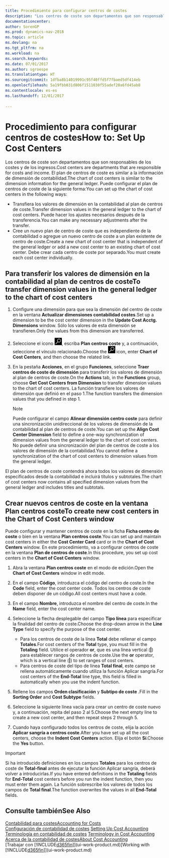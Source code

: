 ```yaml
---
title: Procedimiento para configurar centros de costes
description: "Los centros de coste son departamentos que son responsables de los costes y de los ingresos. El plan de centros de coste es similar a la información de dimensión de contabilidad."
documentationcenter: 
author: SorenGP
ms.prod: dynamics-nav-2018
ms.topic: article
ms.devlang: na
ms.tgt_pltfrm: na
ms.workload: na
ms.search.keywords: 
ms.date: 07/01/2017
ms.author: sgroespe
ms.translationtype: HT
ms.sourcegitcommit: 1dfba8b14019991c95f40ffd5f7fbaed5df414eb
ms.openlocfilehash: 5a19fbb031d806f1511030f55adef20a6fd45ab8
ms.contentlocale: es-es
ms.lasthandoff: 12/01/2017

---
```

# <a name="how-to-set-up-cost-centers"></a><span data-ttu-id="6cf9b-104">Procedimiento para configurar centros de costes</span><span class="sxs-lookup"><span data-stu-id="6cf9b-104">How to: Set Up Cost Centers</span></span>
<span data-ttu-id="6cf9b-105">Los centros de coste son departamentos que son responsables de los costes y de los ingresos.</span><span class="sxs-lookup"><span data-stu-id="6cf9b-105">Cost centers are departments that are responsible for costs and income.</span></span> <span data-ttu-id="6cf9b-106">El plan de centros de coste es similar a la información de dimensión de contabilidad.</span><span class="sxs-lookup"><span data-stu-id="6cf9b-106">The chart of cost centers is similar to the dimension information for the general ledger.</span></span> <span data-ttu-id="6cf9b-107">Puede configurar el plan de centros de coste de la siguiente forma:</span><span class="sxs-lookup"><span data-stu-id="6cf9b-107">You can set up the chart of cost centers in the following ways:</span></span>  

-   <span data-ttu-id="6cf9b-108">Transfiera los valores de dimensión en la contabilidad al plan de centros de coste.</span><span class="sxs-lookup"><span data-stu-id="6cf9b-108">Transfer dimension values in the general ledger to the chart of cost centers.</span></span> <span data-ttu-id="6cf9b-109">Puede hacer los ajustes necesarios después de la transferencia.</span><span class="sxs-lookup"><span data-stu-id="6cf9b-109">You can make any necessary adjustments after the transfer.</span></span>  
-   <span data-ttu-id="6cf9b-110">Cree un nuevo plan de centro de coste que es independiente de la contabilidad o agregue un nuevo centro de coste a un plan existente de centro de coste.</span><span class="sxs-lookup"><span data-stu-id="6cf9b-110">Create a new chart of cost center that is independent of the general ledger or add a new cost center to an existing chart of cost center.</span></span> <span data-ttu-id="6cf9b-111">Debe crear cada centro de coste por separado.</span><span class="sxs-lookup"><span data-stu-id="6cf9b-111">You must create each cost center individually.</span></span>  

## <a name="to-transfer-dimension-values-in-the-general-ledger-to-the-chart-of-cost-centers"></a><span data-ttu-id="6cf9b-112">Para transferir los valores de dimensión en la contabilidad al plan de centros de coste</span><span class="sxs-lookup"><span data-stu-id="6cf9b-112">To transfer dimension values in the general ledger to the chart of cost centers</span></span>  
1.  <span data-ttu-id="6cf9b-113">Configure una dimensión para que sea la dimensión del centro de coste en la ventana **Actualizar dimensiones contabilidad costes**.</span><span class="sxs-lookup"><span data-stu-id="6cf9b-113">Set up a dimension to be the cost center dimension in the **Update Cost Acctg. Dimensions** window.</span></span> <span data-ttu-id="6cf9b-114">Sólo los valores de esta dimensión se transfieren.</span><span class="sxs-lookup"><span data-stu-id="6cf9b-114">Only the values from this dimension are transferred.</span></span>  
2.  <span data-ttu-id="6cf9b-115">Seleccione el icono ![Buscar página o informe](media/ui-search/search_small.png "icono Buscar página o informe"), escriba **Plan centros coste** y, a continuación, seleccione el vínculo relacionado.</span><span class="sxs-lookup"><span data-stu-id="6cf9b-115">Choose the ![Search for Page or Report](media/ui-search/search_small.png "Search for Page or Report icon") icon, enter **Chart of Cost Centers**, and then choose the related link.</span></span>  
3.  <span data-ttu-id="6cf9b-116">En la pestaña **Acciones**, en el grupo **Funciones**, seleccione **Traer centros de coste de dimensión** para transferir los valores de dimensión al plan de centros de coste.</span><span class="sxs-lookup"><span data-stu-id="6cf9b-116">On the **Actions** tab, in the **Functions** group, choose **Get Cost Centers from Dimension** to transfer dimension values to the chart of cost centers.</span></span> <span data-ttu-id="6cf9b-117">La función transfiere los valores de dimensión que definió en el paso 1.</span><span class="sxs-lookup"><span data-stu-id="6cf9b-117">The function transfers the dimension values that you defined in step 1.</span></span>  

    > [!NOTE]  
    >  <span data-ttu-id="6cf9b-118">Puede configurar el campo **Alinear dimensión centro coste** para definir una sincronización unidireccional de los valores de dimensión de la contabilidad al plan de centros de coste.</span><span class="sxs-lookup"><span data-stu-id="6cf9b-118">You can set up the **Align Cost Center Dimension**  field to define a one-way synchronization of dimension values from the general ledger to the chart of cost centers.</span></span> <span data-ttu-id="6cf9b-119">No puede definir una sincronización del plan de centros de coste a los valores de dimensión de la contabilidad.</span><span class="sxs-lookup"><span data-stu-id="6cf9b-119">You cannot define a synchronization of the chart of cost centers to dimension values from the general ledger.</span></span>  

<span data-ttu-id="6cf9b-120">El plan de centros de coste contendrá ahora todos los valores de dimensión especificados desde la contabilidad e incluirá títulos y subtotales.</span><span class="sxs-lookup"><span data-stu-id="6cf9b-120">The chart of cost centers now contains all specified dimension values from the general ledger and includes titles and subtotals.</span></span>  

## <a name="to-create-new-cost-centers-in-the-chart-of-cost-centers-window"></a><span data-ttu-id="6cf9b-121">Crear nuevos centros de coste en la ventana Plan centros coste</span><span class="sxs-lookup"><span data-stu-id="6cf9b-121">To create new cost centers in the Chart of Cost Centers window</span></span>  
<span data-ttu-id="6cf9b-122">Puede configurar y mantener centros de coste en la ficha **Ficha centro de coste** o bien en la ventana **Plan centros coste**.</span><span class="sxs-lookup"><span data-stu-id="6cf9b-122">You can set up and maintain cost centers in either the **Cost Center Card** card or in the **Chart of Cost Centers** window.</span></span> <span data-ttu-id="6cf9b-123">En este procedimiento, va a configurar centros de coste en la ventana **Plan de centros de coste**.</span><span class="sxs-lookup"><span data-stu-id="6cf9b-123">In this procedure, you set up cost centers in the **Chart of Cost Centers** window.</span></span>  

1. <span data-ttu-id="6cf9b-124">Abra la ventana **Plan centros coste** en el modo de edición.</span><span class="sxs-lookup"><span data-stu-id="6cf9b-124">Open the **Chart of Cost Centers** window in edit mode.</span></span>  
2. <span data-ttu-id="6cf9b-125">En el campo **Código**, introduzca el código del centro de coste.</span><span class="sxs-lookup"><span data-stu-id="6cf9b-125">In the **Code** field, enter the cost center code.</span></span> <span data-ttu-id="6cf9b-126">Todos los centros de coste deben disponer de un código.</span><span class="sxs-lookup"><span data-stu-id="6cf9b-126">All cost centers must have a code.</span></span>  
3. <span data-ttu-id="6cf9b-127">En el campo **Nombre**, introduzca el nombre del centro de coste.</span><span class="sxs-lookup"><span data-stu-id="6cf9b-127">In the **Name** field, enter the cost center name.</span></span>  
4. <span data-ttu-id="6cf9b-128">Seleccione la flecha desplegable del campo **Tipo línea** para especificar la finalidad del centro de coste.</span><span class="sxs-lookup"><span data-stu-id="6cf9b-128">Choose the drop-down arrow in the **Line Type** field to specify the purpose of the cost center.</span></span>  

    - <span data-ttu-id="6cf9b-129">Para los centros de coste de la línea **Total** debe rellenar el campo **Totales**.</span><span class="sxs-lookup"><span data-stu-id="6cf9b-129">For cost centers of the **Total** type, you must fill in the **Totaling** field.</span></span> <span data-ttu-id="6cf9b-130">Utilice el operador **or**, que es una línea vertical (**&#124;**) para establecer rangos de centros de coste.</span><span class="sxs-lookup"><span data-stu-id="6cf9b-130">Use the **or** operator, which is a vertical line (**&#124;**) to set ranges of cost centers.</span></span>  
    - <span data-ttu-id="6cf9b-131">Para centros de coste del tipo de línea **Total final**, este campo se rellena automáticamente cuando utiliza la función Aplicar sangría.</span><span class="sxs-lookup"><span data-stu-id="6cf9b-131">For cost centers of the **End-Total** line type, this field is filled in automatically when you use the indent function.</span></span>  
5.  <span data-ttu-id="6cf9b-132">Rellene los campos **Orden clasificación** y **Subtipo de coste** .</span><span class="sxs-lookup"><span data-stu-id="6cf9b-132">Fill in the **Sorting Order** and **Cost Subtype** fields.</span></span>  
6.  <span data-ttu-id="6cf9b-133">Seleccione la siguiente línea vacía para crear un centro de coste nuevo y, a continuación, repita del paso 2 al 5.</span><span class="sxs-lookup"><span data-stu-id="6cf9b-133">Choose the next empty line to create a new cost center, and then repeat steps 2 through 5.</span></span>  
7.  <span data-ttu-id="6cf9b-134">Cuando haya configurado todos los centros de coste, elija la acción **Aplicar sangría a centros coste**.</span><span class="sxs-lookup"><span data-stu-id="6cf9b-134">After you have set up all the cost centers, choose the **Indent Cost Centers** action.</span></span> <span data-ttu-id="6cf9b-135">Elija el botón **Sí**.</span><span class="sxs-lookup"><span data-stu-id="6cf9b-135">Choose the **Yes** button.</span></span>  

> [!IMPORTANT]  
>  <span data-ttu-id="6cf9b-136">Si ha introducido definiciones en los campos **Totales** para los centros de coste de **Total-final** antes de ejecutar la función Aplicar sangría, deberá volver a introducirlas.</span><span class="sxs-lookup"><span data-stu-id="6cf9b-136">If you have entered definitions in the **Totaling** fields for **End-Total** cost centers before you run the indent function, then you must enter them again.</span></span> <span data-ttu-id="6cf9b-137">La función sobrescribe los valores de todos los campos de **Total final**.</span><span class="sxs-lookup"><span data-stu-id="6cf9b-137">The function overwrites the values in all **End-Total** fields.</span></span>  

## <a name="see-also"></a><span data-ttu-id="6cf9b-138">Consulte también</span><span class="sxs-lookup"><span data-stu-id="6cf9b-138">See Also</span></span>  
[<span data-ttu-id="6cf9b-139">Contabilidad para costes</span><span class="sxs-lookup"><span data-stu-id="6cf9b-139">Accounting for Costs</span></span>](finance-manage-cost-accounting.md)  
<span data-ttu-id="6cf9b-140">[Configuración de contabilidad de costes](finance-set-up-cost-accounting.md) </span><span class="sxs-lookup"><span data-stu-id="6cf9b-140">[Setting Up Cost Accounting](finance-set-up-cost-accounting.md) </span></span>  
<span data-ttu-id="6cf9b-141">[Terminología en contabilidad de costes](finance-terminology-in-cost-accounting.md) </span><span class="sxs-lookup"><span data-stu-id="6cf9b-141">[Terminology in Cost Accounting](finance-terminology-in-cost-accounting.md) </span></span>  
[<span data-ttu-id="6cf9b-142">Acerca de la contabilidad de costes</span><span class="sxs-lookup"><span data-stu-id="6cf9b-142">About Cost Accounting</span></span>](finance-about-cost-accounting.md)  
<span data-ttu-id="6cf9b-143">[Trabajar con [!INCLUDE[d365fin](includes/d365fin_md.md)]](ui-work-product.md)</span><span class="sxs-lookup"><span data-stu-id="6cf9b-143">[Working with [!INCLUDE[d365fin](includes/d365fin_md.md)]](ui-work-product.md)</span></span>

